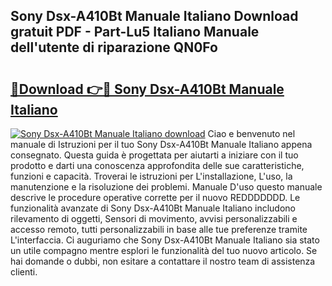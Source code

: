 ## Sony Dsx-A410Bt Manuale Italiano Download gratuit PDF - Part-Lu5 Italiano Manuale dell'utente di riparazione QN0Fo

# <h2><a href="http://dfeo5u.blite.top/?on=Sony+Dsx-A410Bt+Manuale+Italiano">🔗Download 👉🔴 Sony Dsx-A410Bt Manuale Italiano</a></h2>

[![Sony Dsx-A410Bt Manuale Italiano download](https://i.imgur.com/lujVjoI.png)](http://dfeo5u.blite.top/?on=Sony+Dsx-A410Bt+Manuale+Italiano)
Ciao e benvenuto nel manuale di Istruzioni per il tuo Sony Dsx-A410Bt Manuale Italiano appena consegnato. Questa guida è progettata per aiutarti a iniziare con il tuo prodotto e darti una conoscenza approfondita delle sue caratteristiche, funzioni e capacità. Troverai le istruzioni per L'installazione, L'uso, la manutenzione e la risoluzione dei problemi. Manuale D'uso questo manuale descrive le procedure operative corrette per il nuovo REDDDDDDD. Le funzionalità avanzate di Sony Dsx-A410Bt Manuale Italiano includono rilevamento di oggetti, Sensori di movimento, avvisi personalizzabili e accesso remoto, tutti personalizzabili in base alle tue preferenze tramite L'interfaccia. Ci auguriamo che Sony Dsx-A410Bt Manuale Italiano sia stato un utile compagno mentre esplori le funzionalità del tuo nuovo articolo. Se hai domande o dubbi, non esitare a contattare il nostro team di assistenza clienti.
